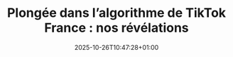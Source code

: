---
layout: post
title: "Plongée dans l’algorithme de TikTok France : nos révélations"
link: https://www.amnesty.fr/actualites/plongee-dans-l-algorithme-de-tiktok-france-rapport
author: ""
published_date: ""
description: "Que montre TikTok aux adolescent·es français ? Pour le savoir, nos équipes ont recréé leurs profils et se sont entretenues avec des adolescent·es et des familles concernées. Nos résultats sont accablants : malgré la législation européenne, TikTok inonde encore les écrans des ados vulnérables de contenus dangereux pouvant aller jusqu’à encourager l’automutilation ou le suicide. Voici notre enquête."
language: "fr"
categories: "articles"
tags: "algorithme tiktok réseau-social"
og-tags: "algorithme tiktok réseau-social"
date: "2025-10-26T10:47:28+01:00"
permalink: /:categories/:year/:month/:day/:title/
---